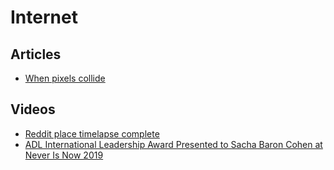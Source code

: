 # Internet

## Articles

- [When pixels collide](http://sudoscript.com/reddit-place/)

## Videos

- [Reddit place timelapse complete](https://www.youtube.com/watch?v=RCAsY8kjE3w)
- [ADL International Leadership Award Presented to Sacha Baron Cohen at Never Is Now 2019](https://www.youtube.com/watch?v=ymaWq5yZIYM)
